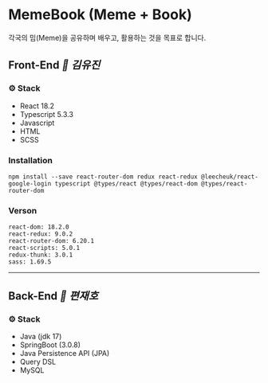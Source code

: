 # MemeBook (Meme + Book)

각국의 밈(Meme)을 공유하며 배우고, 활용하는 것을 목표로 합니다.



## Front-End *👩 김유진*

### ⚙️ Stack
- React 18.2
- Typescript 5.3.3
- Javascript
- HTML
- SCSS

### Installation
```
npm install --save react-router-dom redux react-redux @leecheuk/react-google-login typescript @types/react @types/react-dom @types/react-router-dom
```

### Verson
```
react-dom: 18.2.0
react-redux: 9.0.2
react-router-dom: 6.20.1
react-scripts: 5.0.1
redux-thunk: 3.0.1
sass: 1.69.5
```

----



## Back-End *👨 편재호*

### ⚙️ Stack

- Java (jdk 17)
- SpringBoot (3.0.8)
- Java Persistence API (JPA)
- Query DSL
- MySQL
